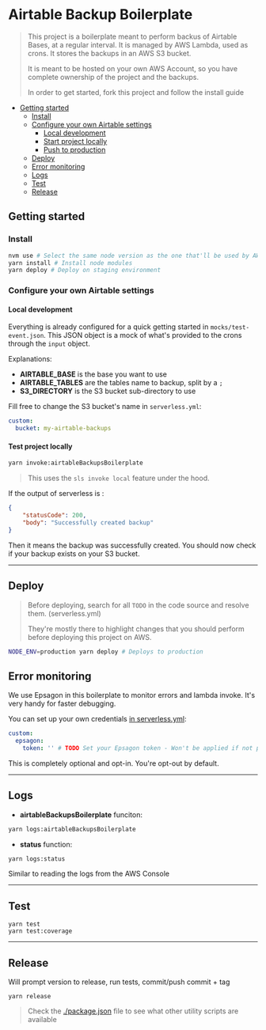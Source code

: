 # Airtable Backup Boilerplate

> This project is a boilerplate meant to perform backus of Airtable Bases, at a regular interval.
> It is managed by AWS Lambda, used as crons. It stores the backups in an AWS S3 bucket.
>
> It is meant to be hosted on your own AWS Account, so you have complete ownership of the project and the backups.
> 
> In order to get started, fork this project and follow the install guide 

<!-- toc -->

- [Getting started](#getting-started)
  * [Install](#install)
  * [Configure your own Airtable settings](#configure-your-own-airtable-settings)
    + [Local development](#local-development)
    + [Start project locally](#start-project-locally)
    + [Push to production](#push-to-production)
  * [Deploy](#deploy)
  * [Error monitoring](#error-monitoring)
  * [Logs](#logs)
  * [Test](#test)
  * [Release](#release)

<!-- tocstop -->

## Getting started

### Install

```bash
nvm use # Select the same node version as the one that'll be used by AWS (see .nvmrc) (optional)
yarn install # Install node modules
yarn deploy # Deploy on staging environment
```

### Configure your own Airtable settings
#### Local development

Everything is already configured for a quick getting started in `mocks/test-event.json`. 
This JSON object is a mock of what's provided to the crons through the `input` object.

Explanations:

* **AIRTABLE_BASE** is the base you want to use
* **AIRTABLE_TABLES** are the tables name to backup, split by a `;`
* **S3_DIRECTORY** is the S3 bucket sub-directory to use

Fill free to change the S3 bucket's name in `serverless.yml`:
```yaml
custom:
  bucket: my-airtable-backups
```

#### Test project locally

```bash
yarn invoke:airtableBackupsBoilerplate
```

> This uses the `sls invoke local` feature under the hood.

If the output of serverless is :
```json
{
    "statusCode": 200,
    "body": "Successfully created backup"
}
```

Then it means the backup was successfully created. You should now check if your backup exists on your S3 bucket. 

---

## Deploy

> Before deploying, search for all `TODO` in the code source and resolve them. (serverless.yml)
>
> They're mostly there to highlight changes that you should perform before deploying this project on AWS.

```bash
NODE_ENV=production yarn deploy # Deploys to production
```

## Error monitoring

We use Epsagon in this boilerplate to monitor errors and lambda invoke. It's very handy for faster debugging.

You can set up your own credentials [in serverless.yml](./serverless.yml):
```yaml
custom:
  epsagon:
    token: '' # TODO Set your Epsagon token - Won't be applied if not provided
```

This is completely optional and opt-in. You're opt-out by default.

---

## Logs

- **airtableBackupsBoilerplate** funciton:
```bash
yarn logs:airtableBackupsBoilerplate
```

- **status** function:
```bash
yarn logs:status
```

Similar to reading the logs from the AWS Console

---

## Test

```
yarn test
yarn test:coverage
```

---

## Release

Will prompt version to release, run tests, commit/push commit + tag

```
yarn release
```


> Check the [./package.json](./package.json) file to see what other utility scripts are available
